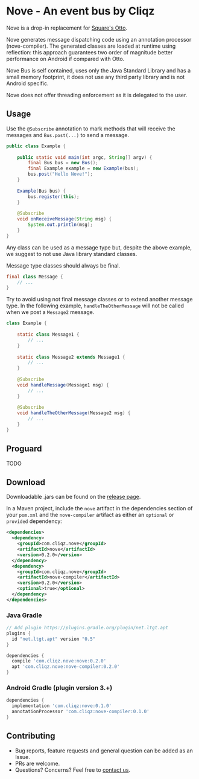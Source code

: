 Nove - An event bus by Cliqz
============================

Nove is a drop-in replacement for [Square's Otto][1].

Nove generates message dispatching code using an annotation processor 
(nove-compiler). The generated classes are loaded at runtime using reflection:
this approach guarantees two order of magnitude better performance on Android if
compared with Otto.

Nove Bus is self contained, uses only the Java Standard Library and has a small
memory footprint, it does not use any third party library and is not Android
specific.

Nove does not offer threading enforcement as it is delegated to the user.

Usage
-----

Use the ``@Subscribe`` annotation to mark methods that will receive the messages
and ``Bus.post(...)`` to send a message.

```java
public class Example {
    
    public static void main(int argc, String[] argv) {
        final Bus bus = new Bus();
        final Example example = new Example(bus);
        bus.post("Hello Nove!");
    }
    
    Example(Bus bus) {
        bus.register(this);
    }
    
    @Subscribe
    void onReceiveMessage(String msg) {
        System.out.println(msg);
    }
}
```

Any class can be used as a message type but, despite the above example, we
suggest to not use Java library standard classes.

Message type classes should always be final.

```java
final class Message {
    // ...
}
```

Try to avoid using not final message classes or to extend another message type.
In the following example, ``handleTheOtherMessage`` will not be called when we
post a ``Message2`` message.

```java
class Example {
    
    static class Message1 {
        // ...
    }
    
    static class Message2 extends Message1 {
        // ...
    }
    
    @Subscribe
    void handleMessage(Message1 msg) {
        // ...
    }
    
    @Subscribe
    void handleTheOtherMessage(Message2 msg) {
        // ...
    }
}
```

Proguard
--------

TODO

Download
--------

Downloadable .jars can be found on the [release page][2].

In a Maven project, include the `nove` artifact in the dependencies section
of your `pom.xml` and the `nove-compiler` artifact as either an `optional` or
`provided` dependency:

```xml
<dependencies>
  <dependency>
    <groupId>com.cliqz.nove</groupId>
    <artifactId>nove</artifactId>
    <version>0.2.0</version>
  </dependency>
  <dependency>
    <groupId>com.cliqz.nove</groupId>
    <artifactId>nove-compiler</artifactId>
    <version>0.2.0</version>
    <optional>true</optional>
  </dependency>
</dependencies>
```

### Java Gradle
```groovy
// Add plugin https://plugins.gradle.org/plugin/net.ltgt.apt
plugins {
  id "net.ltgt.apt" version "0.5"
}

dependencies {
  compile 'com.cliqz.nove:nove:0.2.0'
  apt 'com.cliqz.nove:nove-compiler:0.2.0'
}
```

### Android Gradle (plugin version 3.+)
```groovy
dependencies {
  implementation 'com.cliqz:nove:0.1.0'
  annotationProcessor 'com.cliqz:nove-compiler:0.1.0'
}
```

## Contributing
* Bug reports, feature requests and general question can be added as an Issue. 
* PRs are welcome. 
* Questions? Concerns? Feel free to [contact us][3].

[1]: https://github.com/square/otto
[2]: https://github.com/cliqz-oss/nove/releases/latest
[3]: mailto:cliqz-oss@cliqz.com?subject=nove
